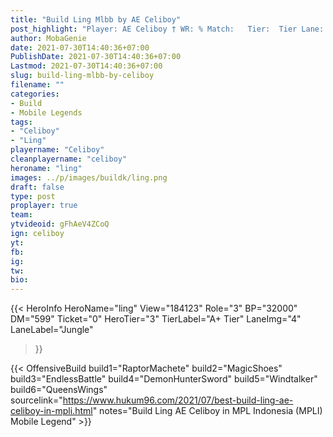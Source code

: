 ```yaml
---
title: "Build Ling Mlbb by AE Celiboy"
post_highlight: "Player: AE Celiboy † WR: % Match:   Tier:  Tier Lane:  Lane"
author: MobaGenie
date: 2021-07-30T14:40:36+07:00
PublishDate: 2021-07-30T14:40:36+07:00
Lastmod: 2021-07-30T14:40:36+07:00
slug: build-ling-mlbb-by-celiboy
filename: ""
categories: 
- Build 
- Mobile Legends
tags: 
- "Celiboy"
- "Ling"
playername: "Celiboy"
cleanplayername: "celiboy"
heroname: "ling"
images: ../p/images/buildk/ling.png		
draft: false
type: post
proplayer: true
team: 
ytvideoid: gFhAeV4ZCoQ
ign: celiboy
yt: 
fb: 
ig: 
tw: 
bio: 
---
```


{{< HeroInfo 
HeroName="ling" 
View="184123" 
Role="3" 
BP="32000" 
DM="599" 
Ticket="0" 
HeroTier="3" 
TierLabel="A+ Tier" 
LaneImg="4" 
LaneLabel="Jungle" 
>}}
 
{{< OffensiveBuild build1="RaptorMachete"  build2="MagicShoes" build3="EndlessBattle" build4="DemonHunterSword" build5="Windtalker" build6="QueensWings" sourcelink="https://www.hukum96.com/2021/07/best-build-ling-ae-celiboy-in-mpli.html" notes="Build Ling AE Celiboy in MPL Indonesia (MPLI) Mobile Legend" >}} 
